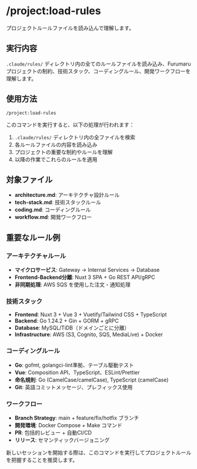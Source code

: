 # /project:load-rules

プロジェクトルールファイルを読み込んで理解します。

## 実行内容

`.claude/rules/` ディレクトリ内の全てのルールファイルを読み込み、Furumaruプロジェクトの制約、技術スタック、コーディングルール、開発ワークフローを理解します。

## 使用方法

```
/project:load-rules
```

このコマンドを実行すると、以下の処理が行われます：

1. `.claude/rules/` ディレクトリ内の全ファイルを検索
2. 各ルールファイルの内容を読み込み
3. プロジェクトの重要な制約やルールを理解
4. 以降の作業でこれらのルールを適用

## 対象ファイル

- **architecture.md**: アーキテクチャ設計ルール
- **tech-stack.md**: 技術スタックルール
- **coding.md**: コーディングルール
- **workflow.md**: 開発ワークフロー

## 重要なルール例

### アーキテクチャルール
- **マイクロサービス**: Gateway → Internal Services → Database
- **Frontend-Backend分離**: Nuxt 3 SPA + Go REST API/gRPC
- **非同期処理**: AWS SQS を使用した注文・通知処理

### 技術スタック
- **Frontend**: Nuxt 3 + Vue 3 + Vuetify/Tailwind CSS + TypeScript
- **Backend**: Go 1.24.2 + Gin + GORM + gRPC
- **Database**: MySQL/TiDB（ドメインごとに分離）
- **Infrastructure**: AWS (S3, Cognito, SQS, MediaLive) + Docker

### コーディングルール
- **Go**: gofmt, golangci-lint準拠、テーブル駆動テスト
- **Vue**: Composition API、TypeScript、ESLint/Prettier
- **命名規則**: Go (CamelCase/camelCase), TypeScript (camelCase)
- **Git**: 英語コミットメッセージ、プレフィックス使用

### ワークフロー
- **Branch Strategy**: main + feature/fix/hotfix ブランチ
- **開発環境**: Docker Compose + Make コマンド
- **PR**: 包括的レビュー + 自動CI/CD
- **リリース**: セマンティックバージョニング

新しいセッションを開始する際は、このコマンドを実行してプロジェクトルールを把握することを推奨します。
